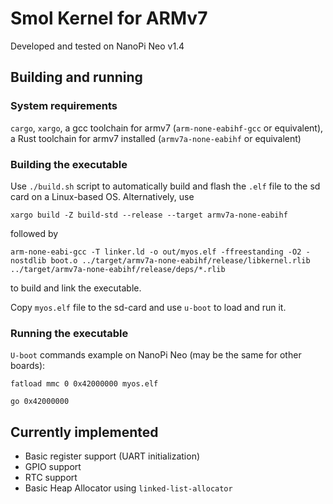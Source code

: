 
# Smol Kernel for ARMv7

Developed and tested on NanoPi Neo v1.4

## Building and running

### System requirements

`cargo`, `xargo`, a gcc toolchain for armv7 (`arm-none-eabihf-gcc` or equivalent), a Rust toolchain for armv7 installed (`armv7a-none-eabihf` or equivalent)

### Building the executable

Use `./build.sh` script to automatically build and flash the `.elf` file to the sd card on a Linux-based OS. Alternatively, use

`xargo build -Z build-std --release --target armv7a-none-eabihf`

 followed by

 `arm-none-eabi-gcc -T linker.ld -o out/myos.elf -ffreestanding -O2 -nostdlib boot.o ../target/armv7a-none-eabihf/release/libkernel.rlib ../target/armv7a-none-eabihf/release/deps/*.rlib`

  to build and link the executable.

Copy `myos.elf` file to the sd-card and use `u-boot` to load and run it.

### Running the executable

`U-boot` commands example on NanoPi Neo (may be the same for other boards):

`fatload mmc 0 0x42000000 myos.elf`

`go 0x42000000`

## Currently implemented

- Basic register support (UART initialization)
- GPIO support
- RTC support
- Basic Heap Allocator using `linked-list-allocator`
